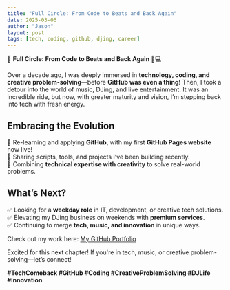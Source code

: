 ```yaml
---
title: "Full Circle: From Code to Beats and Back Again"
date: 2025-03-06
author: "Jason"
layout: post
tags: [tech, coding, github, djing, career]
---
```


🚀 **Full Circle: From Code to Beats and Back Again** 🎵💻  

Over a decade ago, I was deeply immersed in **technology, coding, and creative problem-solving**—before **GitHub was even a thing!** Then, I took a detour into the world of music, DJing, and live entertainment. It was an incredible ride, but now, with greater maturity and vision, I’m stepping back into tech with fresh energy.  

## **Embracing the Evolution**  
🔹 Re-learning and applying **GitHub**, with my first **GitHub Pages website** now live!  
🔹 Sharing scripts, tools, and projects I’ve been building recently.  
🔹 Combining **technical expertise with creativity** to solve real-world problems.  

## **What’s Next?**  
✅ Looking for a **weekday role** in IT, development, or creative tech solutions.  
✅ Elevating my DJing business on weekends with **premium services**.  
✅ Continuing to merge **tech, music, and innovation** in unique ways.  

Check out my work here: [My GitHub Portfolio](https://github.com/jasonbra1n/)  

Excited for this next chapter! If you're in tech, music, or creative problem-solving—let’s connect!  

**#TechComeback #GitHub #Coding #CreativeProblemSolving #DJLife #Innovation**
